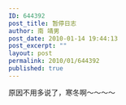 ```yaml
---
ID: 644392
post_title: 暂停日志
author: 南 靖男
post_date: 2010-01-14 19:44:13
post_excerpt: ""
layout: post
permalink: 2010/01/644392
published: true
---
```

原因不用多说了，寒冬啊～～～～